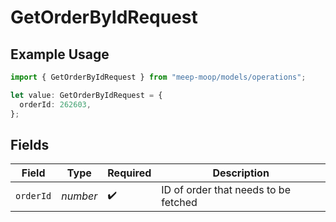 # GetOrderByIdRequest

## Example Usage

```typescript
import { GetOrderByIdRequest } from "meep-moop/models/operations";

let value: GetOrderByIdRequest = {
  orderId: 262603,
};
```

## Fields

| Field                                | Type                                 | Required                             | Description                          |
| ------------------------------------ | ------------------------------------ | ------------------------------------ | ------------------------------------ |
| `orderId`                            | *number*                             | :heavy_check_mark:                   | ID of order that needs to be fetched |